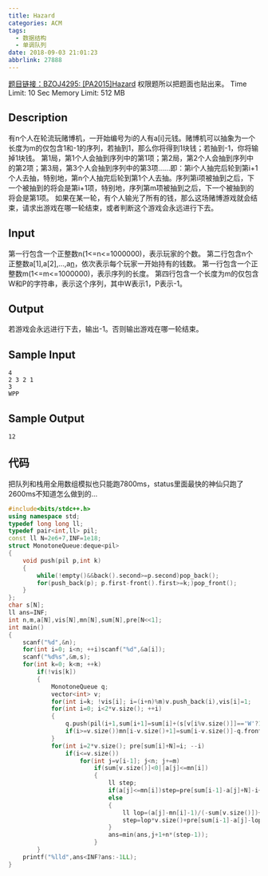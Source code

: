 ```yaml
---
title: Hazard
categories: ACM
tags:
  - 数据结构
  - 单调队列
date: 2018-09-03 21:01:23
abbrlink: 27888
---
```

[题目链接：BZOJ4295: [PA2015]Hazard](https://www.lydsy.com/JudgeOnline/problem.php?id=4295)
权限题所以把题面也贴出来。
Time Limit: 10 Sec  Memory Limit: 512 MB
## Description
有n个人在轮流玩赌博机，一开始编号为i的人有a[i]元钱。赌博机可以抽象为一个长度为m的仅包含1和-1的序列，若抽到1，那么你将得到1块钱；若抽到-1，你将输掉1块钱。
第1局，第1个人会抽到序列中的第1项；第2局，第2个人会抽到序列中的第2项；第3局，第3个人会抽到序列中的第3项......即：第i个人抽完后轮到第i+1个人去抽，特别地，第n个人抽完后轮到第1个人去抽。序列第i项被抽到之后，下一个被抽到的将会是第i+1项，特别地，序列第m项被抽到之后，下一个被抽到的将会是第1项。
如果在某一轮，有个人输光了所有的钱，那么这场赌博游戏就会结束，请求出游戏在哪一轮结束，或者判断这个游戏会永远进行下去。
## Input
第一行包含一个正整数n(1<=n<=1000000)，表示玩家的个数。
第二行包含n个正整数a[1],a[2],...,a[n](1<=a[i]<=1000000)，依次表示每个玩家一开始持有的钱数。
第一行包含一个正整数m(1<=m<=1000000)，表示序列的长度。
第四行包含一个长度为m的仅包含W和P的字符串，表示这个序列，其中W表示1，P表示-1。
## Output
若游戏会永远进行下去，输出-1。否则输出游戏在哪一轮结束。
## Sample Input
```
4
2 3 2 1
3
WPP
```
## Sample Output
```
12
```
## 代码
把队列和栈用全用数组模拟也只能跑7800ms，status里面最快的神仙只跑了2600ms不知道怎么做到的…
```c++
#include<bits/stdc++.h>
using namespace std;
typedef long long ll;
typedef pair<int,ll> pil;
const ll N=2e6+7,INF=1e18;
struct MonotoneQueue:deque<pil>
{
	void push(pil p,int k)
	{
		while(!empty()&&back().second>=p.second)pop_back();
		for(push_back(p); p.first-front().first>=k;)pop_front();
	}
};
char s[N];
ll ans=INF;
int n,m,a[N],vis[N],mn[N],sum[N],pre[N<<1];
int main()
{
	scanf("%d",&n);
	for(int i=0; i<n; ++i)scanf("%d",&a[i]);
	scanf("%d%s",&m,s);
	for(int k=0; k<m; ++k)
		if(!vis[k])
		{
			MonotoneQueue q;
			vector<int> v;
			for(int i=k; !vis[i]; i=(i+n)%m)v.push_back(i),vis[i]=1;
			for(int i=0; i<2*v.size(); ++i)
			{
				q.push(pil(i+1,sum[i+1]=sum[i]+(s[v[i%v.size()]]=='W'?1:-1)),v.size()+1);
				if(i>=v.size())mn[i-v.size()+1]=sum[i-v.size()]-q.front().second;
			}
			for(int i=2*v.size(); pre[sum[i]+N]=i; --i)
				if(i<=v.size())
					for(int j=v[i-1]; j<n; j+=m)
						if(sum[v.size()]<0||a[j]<=mn[i])
						{
							ll step;
							if(a[j]<=mn[i])step=pre[sum[i-1]-a[j]+N]-i+1;
							else
							{
								ll lop=(a[j]-mn[i]-1)/(-sum[v.size()])+1;
								step=lop*v.size()+pre[sum[i-1]-a[j]-lop*sum[v.size()]+N]-i+1;
							}
							ans=min(ans,j+1+n*(step-1));
						}
		}
	printf("%lld",ans<INF?ans:-1LL);
}
```